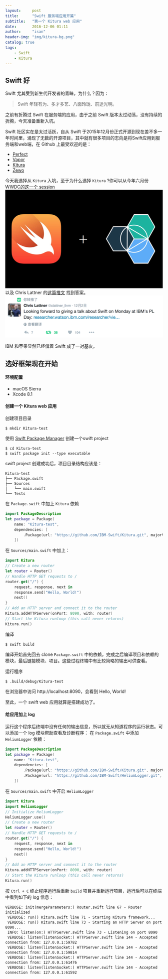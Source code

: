 ```yaml
---
layout:     post
title:      "Swift 服务端应用开篇"
subtitle:   "第一个 Kitura web 应用"
date:       2016-12-06 01:11
author:     "isan"
header-img: "img/kitura-bg.png"
catalog: true
tags:
    - Swift
    - Kitura
---
```


## Swift 好

Swift 尤其受到新生代开发者的青睐，为什么？因为：

>Swift 年轻有为、多才多艺、八面玲珑、前途光明。

之前有折腾过 Swift 在服务端的应用，由于之前 Swift 版本太过动荡，没有持续的折腾，今天准备重新入坑。

Swift 社区实在是太过活跃，自从 Swift 于2015年12月份正式开源到现在差不多一年时间里，涌现了无数的开源项目，其中就有很多项目的志向是将Swift应用到服务端和web端，在 Github 上最受欢迎的是：

- [Perfect](https://github.com/PerfectlySoft/Perfect)
- [Vapor](https://github.com/vapor/vapor)
- [Kitura](https://github.com/IBM-Swift/Kitura)
- [Zewo](https://github.com/Zewo/Zewo)

今天我选择从 `Kitura` 入坑，至于为什么选择 `Kitura` ?你可以从今年六月份WWDC的[这一个 session](https://developer.apple.com/videos/play/wwdc2016/415/)
![img](/img/in-post/swift-server/bestie.png)
以及 Chris Lattner 的[这篇推文](https://twitter.com/clattner_llvm/status/804726031546335232)
找到答案。
![img](/img/in-post/swift-server/chris-ibm.png)

IBM 和苹果显然已经借着 Swift 成了一对基友。

## 选好框架现在开始

#### 环境配置
- macOS Sierra
- Xcode 8.1

#### 创建一个 Kitura web 应用

创建项目目录

```
$ mkdir Kitura-test
```

使用 [Swift Package Manager](https://swift.org/package-manager/) 创建一个swift project

```
$ cd Kitura-test
$ swift package init --type executable
```

swift project 创建成功后，项目目录结构应该是：
```
Kitura-test
├── Package.swift
├── Sources
│   └── main.swift
└── Tests
```

在 `Package.swift` 中加上 `Kitura` 依赖
```swift
import PackageDescription
let package = Package(
    name: "Kitura-test",
    dependencies: [
        .Package(url: "https://github.com/IBM-Swift/Kitura.git", majorVersion: 1, minor: 2)
    ])
```

在 `Sources/main.swift` 中加上：
```swift
import Kitura
// Create a new router
let router = Router()
// Handle HTTP GET requests to /
router.get("/") {
    request, response, next in
    response.send("Hello, World!")
    next()
}
// Add an HTTP server and connect it to the router
Kitura.addHTTPServer(onPort: 8090, with: router)
// Start the Kitura runloop (this call never returns)
Kitura.run()
```

编译
```
$ swift build
```
编译开始首先回去 clone `Package.swift` 中的依赖，完成之后编译项目和依赖的模块，最后链接模块、项目。这些过程终端中有比较简略的输出可供查看。

运行程序
```
$ .build/debug/Kitura-test
```

在浏览器中访问 http://localhost:8090，会看到 Hello, World! 

至此，一个 swift web 应用就算是搭建成功了。

#### 给应用加上 log

运行这个程序后终端中没有任何的输出信息，所以就无从知道程序的运行状态。可以添加一个 log 模块帮助查看及诊断程序：
在 `Package.swift` 中添加 `HeliumLogger` 依赖：
```swift
import PackageDescription
let package = Package(
    name: "Kitura-test",
    dependencies: [
        .Package(url: "https://github.com/IBM-Swift/Kitura.git", majorVersion: 1, minor: 2),
        .Package(url: "https://github.com/IBM-Swift/HeliumLogger.git", majorVersion: 1, minor: 1)
    ])
```

在 `Sources/main.swift` 中开启 `HeliumLogger`
```swift
import Kitura
import HeliumLogger
// Initialize HeliumLogger
HeliumLogger.use()
// Create a new router
let router = Router()
// Handle HTTP GET requests to /
router.get("/") {
    request, response, next in
    response.send("Hello, World!")
    next()
}
// Add an HTTP server and connect it to the router
Kitura.addHTTPServer(onPort: 8090, with: router)
// Start the Kitura runloop (this call never returns)
Kitura.run()
```

按 `Ctrl + C` 终止程序运行后重新 `build` 项目并重新运行项目，运行后可以在终端中看到如下的 log 信息：
```
VERBOSE: init(mergeParameters:) Router.swift line 67 - Router initialized 
 VERBOSE: run() Kitura.swift line 71 - Starting Kitura framework... 
 VERBOSE: run() Kitura.swift line 73 - Starting an HTTP Server on port 8090... 
 INFO: listen(on:) HTTPServer.swift line 73 - Listening on port 8090 
 VERBOSE: listen(listenSocket:) HTTPServer.swift line 144 - Accepted connection from: 127.0.0.1:59782 
 VERBOSE: listen(listenSocket:) HTTPServer.swift line 144 - Accepted connection from: 127.0.0.1:59814 
 VERBOSE: listen(listenSocket:) HTTPServer.swift line 144 - Accepted connection from: 127.0.0.1:61476 
 VERBOSE: listen(listenSocket:) HTTPServer.swift line 144 - Accepted connection from: 127.0.0.1:61592 
```












